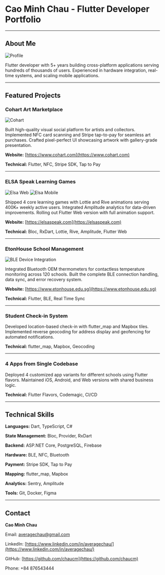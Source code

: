 # Cao Minh Chau - Flutter Developer Portfolio

---

## About Me

![Profile](profile.jpg)

Flutter developer with 5+ years building cross-platform applications serving hundreds of thousands of users. Experienced in hardware integration, real-time systems, and scaling mobile applications.

---

## Featured Projects

### Cohart Art Marketplace

![Cohart](cohart.webp)

Built high-quality visual social platform for artists and collectors. Implemented NFC card scanning and Stripe tap-to-pay for seamless art purchases. Crafted pixel-perfect UI showcasing artwork with gallery-grade presentation.

**Website:** [https://www.cohart.com](https://www.cohart.com)

**Technical:** Flutter, NFC, Stripe SDK, Tap to Pay

---

### ELSA Speak Learning Games

![Elsa Web](elsa-web.jpg)
![Elsa Mobile](elsa-mobile.png)

Shipped 4 core learning games with Lottie and Rive animations serving 400K+ weekly active users. Integrated Amplitude analytics for data-driven improvements. Rolling out Flutter Web version with full animation support.

**Website:** [https://elsaspeak.com](https://elsaspeak.com)

**Technical:** Bloc, RxDart, Lottie, Rive, Amplitude, Flutter Web

---

### EtonHouse School Management

![BLE Device Integration](ble-bluetooth.gif)

Integrated Bluetooth OEM thermometers for contactless temperature monitoring across 120 schools. Built the complete BLE connection handling, data sync, and error recovery system.

**Website:** [https://www.etonhouse.edu.sg](https://www.etonhouse.edu.sg)

**Technical:** Flutter, BLE, Real Time Sync

---

### Student Check-in System

Developed location-based check-in with flutter_map and Mapbox tiles. Implemented reverse geocoding for address display and geofencing for automated notifications.

**Technical:** flutter_map, Mapbox, Geocoding

---

### 4 Apps from Single Codebase

Deployed 4 customized app variants for different schools using Flutter flavors. Maintained iOS, Android, and Web versions with shared business logic.

**Technical:** Flutter Flavors, Codemagic, CI/CD

---

## Technical Skills

**Languages:** Dart, TypeScript, C#

**State Management:** Bloc, Provider, RxDart

**Backend:** ASP.NET Core, PostgreSQL, Firebase

**Hardware:** BLE, NFC, Bluetooth

**Payment:** Stripe SDK, Tap to Pay

**Mapping:** flutter_map, Mapbox

**Analytics:** Sentry, Amplitude

**Tools:** Git, Docker, Figma

---

## Contact

**Cao Minh Chau**

Email: averagechau@gmail.com

LinkedIn: [https://www.linkedin.com/in/averagechau/](https://www.linkedin.com/in/averagechau/)

GitHub: [https://github.com/chaucm](https://github.com/chaucm)

Phone: +84 876543444